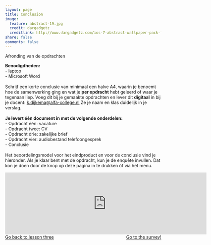 ```yaml
---
layout: page
title: Conclusion
image:
  feature: abstract-19.jpg
  credit: dargadgetz
  creditlink: http://www.dargadgetz.com/ios-7-abstract-wallpaper-pack-for-iphone-5-and-ipod-touch-retina/
share: false
comments: false
---
```

Afronding van de opdrachten

<b>Benodigdheden:</b>
<br>- laptop
<br>- Microsoft Word
<br>
<br>Schrijf een korte conclusie van minimaal een halve A4, waarin je benoemt hoe de samenwerking ging en wat je <b>per opdracht</b> hebt geleerd of waar je tegenaan liep. Voeg dit bij je gemaakte opdrachten en lever dit <b>digitaal</b> in bij je docent: <a href="mailto:k.dijkema@alfa-college.nl">k.dijkema@alfa-college.nl</a> Ze je naam en klas duidelijk in je verslag.
<br>
<br><b>Je levert één document in met de volgende onderdelen:</b>
<br>- Opdracht één: vacature
<br>- Opdracht twee: CV
<br>- Opdracht drie: zakelijke brief
<br>- Opdracht vier: audiobestand telefoongesprek
<br>- Conclusie
<br>
<br>Het beoordelingsmodel voor het eindproduct en voor de conclusie vind je hieronder. Als je klaar bent met de opdracht, kun je de enquête invullen. Dat kon je doen door de knop op deze pagina in te drukken óf via het menu.

<iframe src="https://drive.google.com/embeddedfolderview?id=0BycjBNS3AKDWc1pxN0lrMVZkWUk#list" width="650" height="200" frameborder="0"></iframe>


<div style="float: left"> 
<a href="{{ site.url }}/groepsopdracht/lesson-three/" class="btn">Go back to lesson three</a>
</div>

<div style="float: right"> 
<a href="{{ site.url }}/survey/" class="btn">Go to the survey!</a>
</div>
